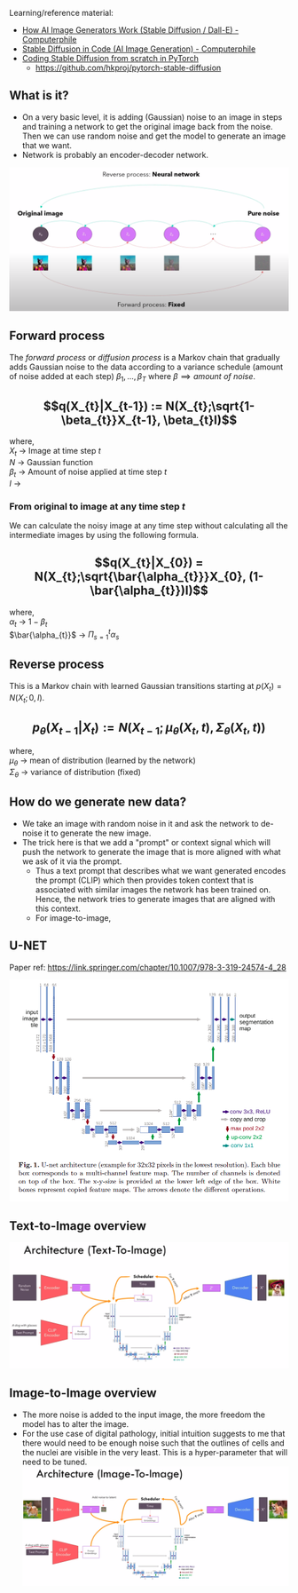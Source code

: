 Learning/reference material:
- [How AI Image Generators Work (Stable Diffusion / Dall-E) - Computerphile](https://youtu.be/1CIpzeNxIhU?si=MBZ41RuibauenPCx)
- [Stable Diffusion in Code (AI Image Generation) - Computerphile](https://youtu.be/-lz30by8-sU?si=xJOrGS1gSXrzrIFi)
- [Coding Stable Diffusion from scratch in PyTorch](https://youtu.be/ZBKpAp_6TGI?si=MEI4zlu1xD0e02IY)
	- https://github.com/hkproj/pytorch-stable-diffusion
## What is it?
- On a very basic level, it is adding (Gaussian) noise to an image in steps and training a network to get the original image back from the noise. Then we can use random noise and get the model to generate an image that we want.
- Network is probably an encoder-decoder network.

![StableDiffusionProcessRepresentation_Simple.png](/Project/Images/StableDiffusionProcessRepresentation_Simple.png)

## Forward process
The _forward process_ or _diffusion process_ is a Markov chain that gradually adds Gaussian noise to the data according to a variance schedule (amount of noise added at each step) $\beta_{1}, ... ,\beta_{T}$ where $\beta \implies amount\ of\ noise$.

## $$q(X_{t}|X_{t-1}) := N(X_{t};\sqrt{1-\beta_{t}}X_{t-1}, \beta_{t}I)$$
where,  
	$X_{t}$ -> Image at time step $t$  
	$N$  -> Gaussian function  
	$\beta_{t}$  -> Amount of noise applied at time step $t$  
	$I$   ->   

### From original to image at any time step $t$
We can calculate the noisy image at any time step without calculating all the intermediate images by using the following formula.
## $$q(X_{t}|X_{0}) = N(X_{t};\sqrt{\bar{\alpha_{t}}}X_{0}, (1-\bar{\alpha_{t}})I)$$
where,  
	$\alpha_{t}$ -> $1-\beta_{t}$  
	$\bar{\alpha_{t}}$ -> $\Pi_{s=1}^t \alpha_{s}$  

## Reverse process
This is a Markov chain with learned Gaussian transitions starting at $p(X_{t}) = N(X_{t}; 0, I)$.
## $$p_{\theta}(X_{t-1}|X_{t}) := N(X_{t-1}; \mu_{\theta}(X_{t}, t), \Sigma_{\theta}(X_{t}, t))$$
where,  
	$\mu_{\theta}$ -> mean of distribution (learned by the network)  
	$\Sigma_{\theta}$ -> variance of distribution (fixed)  

## How do we generate new data?
- We take an image with random noise in it and ask the network to de-noise it to generate the new image.
- The trick here is that we add a "prompt" or context signal which will push the network to generate the image that is more aligned with what we ask of it via the prompt.
	- Thus a text prompt that describes what we want generated encodes the prompt (CLIP) which then provides token context that is associated with similar images the network has been trained on. Hence, the network tries to generate images that are aligned with this context.
	- For image-to-image, 

## U-NET
Paper ref: https://link.springer.com/chapter/10.1007/978-3-319-24574-4_28

![U-NET_Architecture.png](/Project/Images/U-NET_Architecture.png)

## Text-to-Image overview
![text-to-image-overview.png](/Project/Images/text-to-image-overview.png)

## Image-to-Image overview
- The more noise is added to the input image, the more freedom the model has to alter the image. 
- For the use case of digital pathology, initial intuition suggests to me that there would need to be enough noise such that the outlines of cells and the nuclei are visible in the very least. This is a hyper-parameter that will need to be tuned.  
![image-to-image_overview.png](/Project/Images/image-to-image_overview.png)